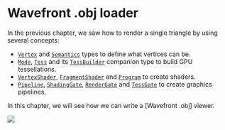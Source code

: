 # Wavefront .obj loader

In the previous chapter, we saw how to render a single triangle by using several concepts:

- [`Vertex`] and [`Semantics`] types to define what vertices can be.
- [`Mode`], [`Tess`] and its [`TessBuilder`] companion type to build GPU tessellations.
- [`VertexShader`], [`FragmentShader`] and [`Program`] to create shaders.
- [`Pipeline`], [`ShadingGate`], [`RenderGate`] and [`TessGate`] to create graphics pipelines.

In this chapter, we will see how we can write a [Wavefront .obj] viewer.

![](./imgs/suzanne_lit.png)

[`Vertex`]: https://docs.rs/luminance/latest/luminance/vertex/trait.Vertex.html
[`Semantics`]: https://docs.rs/luminance/latest/luminance/vertex/trait.Semantics.html
[`Tess`]: https://docs.rs/luminance/latest/luminance/tess/struct.Tess.html
[`TessBuilder`]: https://docs.rs/luminance/latest/luminance/tess/struct.TessBuilder.html
[`Mode`]: https://docs.rs/luminance/latest/luminance/tess/enum.Mode.html
[`Pipeline`]: https://docs.rs/luminance/latest/luminance/pipeline/struct.Pipeline.html
[`ShadingGate`]: https://docs.rs/luminance/latest/luminance/pipeline/struct.ShadingGate.html
[`VertexShader`]: https://docs.rs/luminance/latest/luminance/shader/stage/enum.Type.html#variant.VertexShader
[`FragmentShader`]: https://docs.rs/luminance/latest/luminance/shader/stage/enum.Type.html#variant.FragmentShader
[`Program`]: https://docs.rs/luminance/latest/luminance/shader/program/struct.Program.html
[`RenderGate`]: https://docs.rs/luminance/latest/luminance/pipeline/struct.RenderGate.html
[`TessGate`]: https://docs.rs/luminance/latest/luminance/pipeline/struct.TessGate.html
